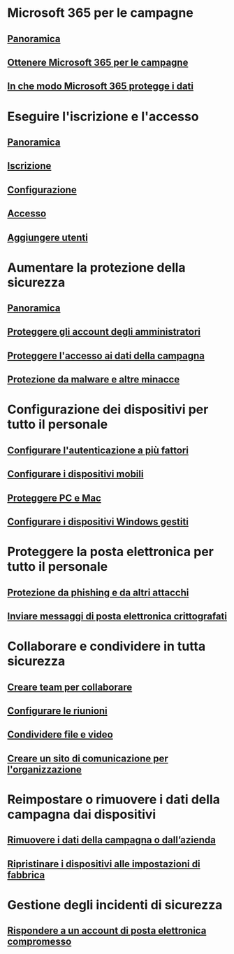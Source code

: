# Microsoft 365 per le campagne
## [Panoramica](index.md)
## [Ottenere Microsoft 365 per le campagne](get-microsoft-365-campaigns.md)
## [In che modo Microsoft 365 protegge i dati](m365-campaigns-users.md)

# Eseguire l'iscrizione e l'accesso
## [Panoramica](microsoft-365-campaigns-setup-overview.md)
## [Iscrizione](m365-campaigns-sign-up.md)
## [Configurazione](../business/set-up.md?toc=/microsoft-365/campaigns/toc.json)
## [Accesso](m365-campaigns-sign-in.md)
## [Aggiungere utenti](../business/add-users-m365b.md?toc=/microsoft-365/campaigns/toc.json)

# Aumentare la protezione della sicurezza
## [Panoramica](m365-campaigns-security-overview.md)
## [Proteggere gli account degli amministratori](m365-campaigns-protect-admin-accounts.md)
## [Proteggere l'accesso ai dati della campagna](m365-campaigns-conditional-access.md)
## [Protezione da malware e altre minacce](m365-campaigns-increase-protection.md) 

# Configurazione dei dispositivi per tutto il personale
## [Configurare l'autenticazione a più fattori](m365-campaigns-multifactor-authenication.md)
## [Configurare i dispositivi mobili](../business/set-up-mobile-devices.md?toc=/microsoft-365/campaigns/toc.json)
## [Proteggere PC e Mac](m365-campaigns-protect-pcs-macs.md)
## [Configurare i dispositivi Windows gestiti](../business/set-up-windows-devices.md?toc=/microsoft-365/campaigns/toc.json)

# Proteggere la posta elettronica per tutto il personale
## [Protezione da phishing e da altri attacchi](m365-campaigns-phishing-and-attacks.md)
## [Inviare messaggi di posta elettronica crittografati](send-encrypted-email.md)

# Collaborare e condividere in tutta sicurezza
## [Creare team per collaborare](create-teams-for-collaboration.md)
## [Configurare le riunioni](set-up-meetings.md)
## [Condividere file e video](share-files-and-videos.md)
## [Creare un sito di comunicazione per l'organizzazione](create-communications-site.md)

# Reimpostare o rimuovere i dati della campagna dai dispositivi 
## [Rimuovere i dati della campagna o dall’azienda](../business/remove-company-data.md?toc=/microsoft-365/campaigns/toc.json)
## [Ripristinare i dispositivi alle impostazioni di fabbrica](../business/reset-devices-to-factory-settings.md?toc=/microsoft-365/campaigns/toc.json)

# Gestione degli incidenti di sicurezza
## [Rispondere a un account di posta elettronica compromesso](/office365/securitycompliance/responding-to-a-compromised-email-account?toc=/microsoft-365/campaigns/toc.json&bc=/microsoft-365/campaigns/breadcrumb/toc.json)
